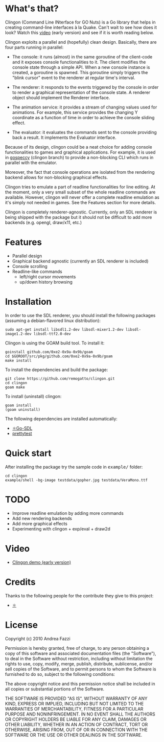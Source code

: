 # What's that?

Clingon (Command Line INterface for GO Nuts) is a Go library that
helps in creating command-line interfaces à la Quake. Can't wait to
see how does it look? Watch this
[video](http://www.youtube.com/watch?v=nee3BOtvUCE) (early version) and
see if it is worth reading below.

Clingon exploits a parallel and (hopefully) clean design. Basically,
there are four parts running in parallel:

* The console: it runs (almost) in the same goroutine of the
  client-code and it exposes console functionalities to it. The client
  modifies the console state through a simple API. When a new console
  instance is created, a goroutine is spawned. This goroutine simply
  triggers the "blink cursor" event to the renderer at regular time's
  interval.

* The renderer: it responds to the events triggered by the console in
  order to render a graphical representation of the console state. A
  renderer object should implement the Renderer interface.

* The animation service: it provides a stream of changing values used
  for animations. For example, this service provides the changing Y
  coordinate as a function of time in order to achieve the console
  sliding effect.

* The evaluator: it evaluates the commands sent to the console
  providing back a result. It implements the Evaluator interface.

Because of its design, clingon could be a neat choice for adding
console functionalities to games and graphical applications. For
example, it is used in
[gospeccy](https://github.com/remogatto/gospeccy/tree/clingon)
(clingon branch) to provide a non-blocking CLI which runs in parallel
with the emulator.

Moreover, the fact that console operations are isolated from the
rendering backend allows for non-blocking graphical effects.

Clingon tries to emulate a part of readline functionalities for line
editing. At the moment, only a very small subset of the whole readline
commands are available. However, clingon will never offer a complete
readline emulation as it's simply not needed in games. See the
Features section for more details.

Clingon is completely renderer-agnostic. Currently, only an SDL
renderer is being shipped with the package but it should not be
difficult to add more backends (e.g. opengl, draw/x11, etc.)

# Features

* Parallel design
* Graphical backend agnostic (currently an SDL renderer is included)
* Console scrolling
* Readline-like commands
  * left/right cursor movements
  * up/down history browsing

# Installation

In order to use the SDL renderer, you should install the following
packages (assuming a debian-flavored linux distribution):

    sudo apt-get install libsdl1.2-dev libsdl-mixer1.2-dev libsdl-image1.2-dev libsdl-ttf2.0-dev

Clingon is using the GOAM build tool. To install it:

    goinstall github.com/0xe2-0x9a-0x9b/goam
    cd $GOROOT/src/pkg/github.com/0xe2-0x9a-0x9b/goam
    make install

To install the dependencies and build the package:

    git clone https://github.com/remogatto/clingon.git
    cd clingon
    goam make

To install (uninstall) clingon:

    goam install
    (goam uninstall)

The following dependencies are installed automatically:

* [⚛Go-SDL](https://github.com/0xe2-0x9a-0x9b/Go-SDL)
* [prettytest](https://github.com/remogatto/prettytest)

# Quick start

After installing the package try the sample code in <tt>example/</tt>
folder:

    cd clingon
    example/shell -bg-image testdata/gopher.jpg testdata/VeraMono.ttf

# TODO

* Improve readline emulation by adding more commands
* Add new rendering backends
* Add more graphical effects
* Experimenting with clingon + exp/eval + draw2d

# Video

* [Clingon demo (early version)](http://www.youtube.com/watch?v=nee3BOtvUCE)

# Credits

Thanks to the following people for the contribute they give to this
project:

* [⚛](https://github.com/0xe2-0x9a-0x9b)

# License

Copyright (c) 2010 Andrea Fazzi

Permission is hereby granted, free of charge, to any person obtaining
a copy of this software and associated documentation files (the
"Software"), to deal in the Software without restriction, including
without limitation the rights to use, copy, modify, merge, publish,
distribute, sublicense, and/or sell copies of the Software, and to
permit persons to whom the Software is furnished to do so, subject to
the following conditions:

The above copyright notice and this permission notice shall be
included in all copies or substantial portions of the Software.

THE SOFTWARE IS PROVIDED "AS IS", WITHOUT WARRANTY OF ANY KIND,
EXPRESS OR IMPLIED, INCLUDING BUT NOT LIMITED TO THE WARRANTIES OF
MERCHANTABILITY, FITNESS FOR A PARTICULAR PURPOSE AND
NONINFRINGEMENT. IN NO EVENT SHALL THE AUTHORS OR COPYRIGHT HOLDERS BE
LIABLE FOR ANY CLAIM, DAMAGES OR OTHER LIABILITY, WHETHER IN AN ACTION
OF CONTRACT, TORT OR OTHERWISE, ARISING FROM, OUT OF OR IN CONNECTION
WITH THE SOFTWARE OR THE USE OR OTHER DEALINGS IN THE SOFTWARE.





